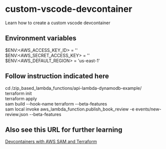 # custom-vscode-devcontainer
Learn how to create a custom vscode devcontainer 

## Environment variables
$ENV:<AWS_ACCESS_KEY_ID> = '' \
$ENV:<AWS_SECRET_ACCESS_KEY> = '' \
$ENV:<AWS_DEFAULT_REGION> = 'us-east-1' 

## Follow instruction indicated here 
cd /zip_based_lambda_functions/api-lambda-dynamodb-example/ \
terraform init \
terraform apply \
sam build --hook-name terraform --beta-features \
sam local invoke aws_lambda_function.publish_book_review -e events/new-review.json --beta-features

## Also see this URL for further learning
[Devcontainers with AWS SAM and Terraform](https://aws.amazon.com/blogs/compute/better-together-aws-sam-cli-and-hashicorp-terraform/)
